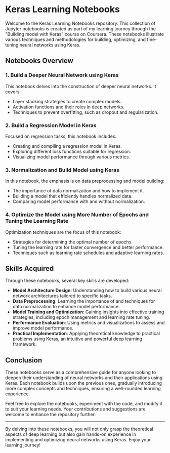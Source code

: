 # Keras Learning Notebooks

Welcome to the Keras Learning Notebooks repository. This collection of Jupyter notebooks is created as part of my learning journey through the "Building model with Keras" course on Coursera. These notebooks illustrate various techniques and methodologies for building, optimizing, and fine-tuning neural networks using Keras.

## Notebooks Overview

### 1. Build a Deeper Neural Network using Keras
This notebook delves into the construction of deeper neural networks. It covers:
- Layer stacking strategies to create complex models.
- Activation functions and their roles in deep networks.
- Techniques to prevent overfitting, such as dropout and regularization.

### 2. Build a Regression Model in Keras
Focused on regression tasks, this notebook includes:
- Creating and compiling a regression model in Keras.
- Exploring different loss functions suitable for regression.
- Visualizing model performance through various metrics.

### 3. Normalization and Build Model using Keras
In this notebook, the emphasis is on data preprocessing and model building:
- The importance of data normalization and how to implement it.
- Building a model that efficiently handles normalized data.
- Comparing model performance with and without normalization.

### 4. Optimize the Model using More Number of Epochs and Tuning the Learning Rate
Optimization techniques are the focus of this notebook:
- Strategies for determining the optimal number of epochs.
- Tuning the learning rate for faster convergence and better performance.
- Techniques such as learning rate schedules and adaptive learning rates.

## Skills Acquired

Through these notebooks, several key skills are developed:

- **Model Architecture Design**: Understanding how to build various neural network architectures tailored to specific tasks.
- **Data Preprocessing**: Learning the importance of and techniques for data normalization to enhance model performance.
- **Model Training and Optimization**: Gaining insights into effective training strategies, including epoch management and learning rate tuning.
- **Performance Evaluation**: Using metrics and visualizations to assess and improve model performance.
- **Practical Implementation**: Applying theoretical knowledge to practical problems using Keras, an intuitive and powerful deep learning framework.

## Conclusion

These notebooks serve as a comprehensive guide for anyone looking to deepen their understanding of neural networks and their applications using Keras. Each notebook builds upon the previous ones, gradually introducing more complex concepts and techniques, ensuring a well-rounded learning experience.

Feel free to explore the notebooks, experiment with the code, and modify it to suit your learning needs. Your contributions and suggestions are welcome to enhance the repository further.


---

By delving into these notebooks, you will not only grasp the theoretical aspects of deep learning but also gain hands-on experience in implementing and optimizing neural networks using Keras. Enjoy your learning journey!
